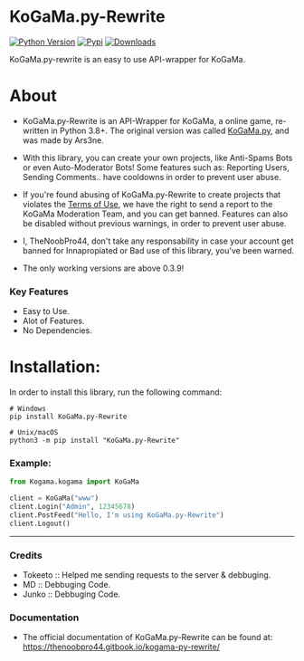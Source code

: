 # KoGaMa.py-Rewrite

[![Python Version](https://img.shields.io/badge/python-%E2%89%A53.8-yellow.svg)](https://www.python.org/downloads/)  [![Pypi](https://img.shields.io/pypi/v/KoGaMa.py-Rewrite)](https://pypi.org/project/KoGaMa.py-Rewrite/) [![Downloads](https://static.pepy.tech/badge/KoGaMa.py-Rewrite)](https://static.pepy.tech/badge/KoGaMa.py-Rewrite)  

KoGaMa.py-rewrite is an easy to use API-wrapper for KoGaMa.

# About

* KoGaMa.py-Rewrite is an API-Wrapper for KoGaMa, a online game, re-written in Python 3.8+. The original version was called [KoGaMa.py](https://github.com/Ars3ne/kogama.py), and was made by Ars3ne.

* With this library, you can create your own projects, like Anti-Spams Bots or even Auto-Moderator Bots! Some features such as: Reporting Users, Sending Comments.. have cooldowns in order to prevent user abuse.

* If you're found abusing of KoGaMa.py-Rewrite to create projects that violates the [Terms of Use](https://www.kogama.com/help/terms-and-conditions/), we have the right to send a report to the KoGaMa Moderation Team, and you can get banned.
Features can also be disabled without previous warnings, in order to prevent user abuse.

* I, TheNoobPro44, don't take any responsability in case your account get banned for Innapropiated or Bad use of this library, you've been warned.

* The only working versions are above 0.3.9!

### Key Features
- Easy to Use.
- Alot of Features.
- No Dependencies.

# Installation:
  In order to install this library, run the following command:
```
# Windows
pip install KoGaMa.py-Rewrite
```

```
# Unix/macOS
python3 -m pip install "KoGaMa.py-Rewrite"
```

### Example:
```python
from Kogama.kogama import KoGaMa

client = KoGaMa("www")
client.Login("Admin", 12345678)
client.PostFeed("Hello, I'm using KoGaMa.py-Rewrite")
client.Logout()
```
-----

### Credits
- Tokeeto :: Helped me sending requests to the server & debbuging.
- MD :: Debbuging Code.
- Junko :: Debbuging Code.

### Documentation
 * The official documentation of KoGaMa.py-Rewrite can be found at:
     https://thenoobpro44.gitbook.io/kogama-py-rewrite/

